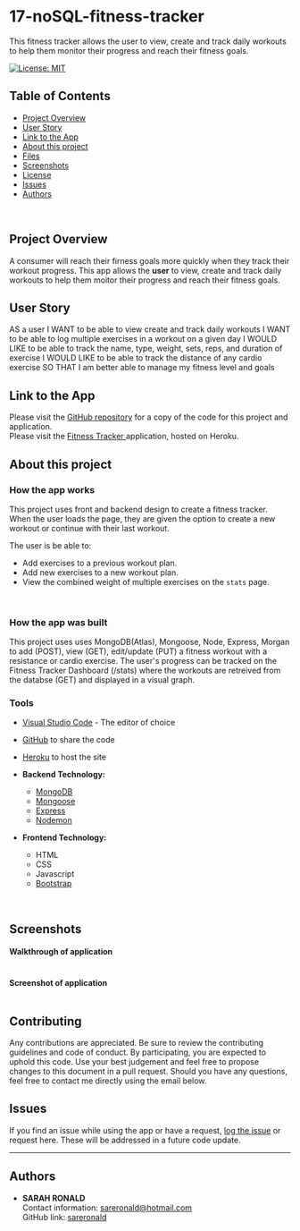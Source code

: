 # 17-noSQL-fitness-tracker

This fitness tracker allows the user to view, create and track daily workouts to help them monitor their progress and reach their fitness goals.

[![License: MIT](https://img.shields.io/badge/License-MIT-yellow.svg)](https://opensource.org/licenses/MIT)

## Table of Contents
* [Project Overview](#Project-Overview)
* [User Story](#User-Story)
* [Link to the App](#Link-to-the-App)
* [About this project](#About-this-project)
* [Files](#Files)
* [Screenshots](#Screenshots)
* [License](#License)
* [Issues](#Issues)
* [Authors](#Authors)
<br>


## Project Overview
A consumer will reach their firness goals more quickly when they track their workout progress. This app allows the **user** to view, create and track daily workouts to help them moitor their progress and reach their fitness goals. 
<br>

## User Story
AS a user
I WANT to be able to view create and track daily workouts
I WANT to be able to log multiple exercises in a workout on a given day
I WOULD LIKE to be able to track the name, type, weight, sets, reps, and duration of exercise
I WOULD LIKE to be able to track the distance of any cardio exercise
SO THAT I am better able to manage my fitness level and goals
<br>

## Link to the App
Please visit the <a href="https://github.com/sareronald/17-noSQL-fitness-tracker.git">GitHub repository</a> for a copy of the code for this project and application.<br>
Please visit the <a href="">Fitness Tracker </a>application, hosted on Heroku.
<br>

## About this project
### **How the app works**
This project uses front and backend design to create a fitness tracker. When the user loads the page, they are given the option to create a new workout or continue with their last workout.

The user is be able to:
  * Add exercises to a previous workout plan.
  * Add new exercises to a new workout plan.
  * View the combined weight of multiple exercises on the `stats` page.
<br>

### **How the app was built** 
This project uses uses MongoDB(Atlas), Mongoose, Node, Express, Morgan to add (POST), view (GET), edit/update (PUT) a fitness workout with a resistance or cardio exercise. The user's progress can be tracked on the Fitness Tracker Dashboard (/stats) where the workouts are retreived from the databse (GET) and displayed in a visual graph.
<br>

### **Tools**
* [Visual Studio Code](https://code.visualstudio.com/) - The editor of choice
* [GitHub](https://github.com/) to share the code
* [Heroku](https://www.heroku.com/) to host the site

* **Backend Technology:**
  * [MongoDB](https://www.npmjs.com/package/mysql)
  * [Mongoose](https://mongoosejs.com/docs/index.html)
  * [Express](https://www.npmjs.com/package/express)
  * [Nodemon](https://www.npmjs.com/package/nodemon)
  
* **Frontend Technology:**
  * HTML
  * CSS
  * Javascript
  * [Bootstrap](https://getbootstrap.com/)
<br>

## Screenshots
#### **Walkthrough of application**
![]()
<br>

#### **Screenshot of application**
![]()


## Contributing
Any contributions are appreciated. Be sure to review the contributing guidelines and code of conduct. By participating, you are expected to uphold this code. Use your best judgement and feel free to propose changes to this document in a pull request. Should you have any questions, feel free to contact me directly using the email below.
<br>

## Issues
If you find an issue while using the app or have a request, [log the issue](https://github.com/sareronald/17-noSQL-fitness-tracker/issues) or request here. These will be addressed in a future code update.
<br>
<hr>

## Authors
- **SARAH RONALD** <br>
  Contact information:
  sareronald@hotmail.com <br>
  GitHub link:
  [sareronald](https://github.com/sareronald)
